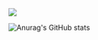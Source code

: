 <img src="https://img.shields.io/badge/Typescript-3178C6?style=flat-square&logo=Typescript&logoColor=white"/>

![Anurag's GitHub stats](https://github-readme-stats.vercel.app/api?username=Nhahan&show_icons=true&theme=radical)
